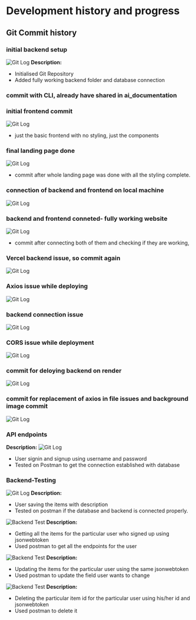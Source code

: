 
# Development history and progress


## Git Commit history
### initial backend setup
![Git Log](../screenshots/git_commit_1.png)
**Description:**
- Initialised Git Repository
- Added fully working backend folder and database connection

### commit with CLI, already have shared in ai_documentation

### initial frontend commit
![Git Log](../screenshots/git_commit_2.png)
- just the basic frontend with no styling, just the components 

### final landing page done
![Git Log](../screenshots/git_commit_3.png)
- commit after whole landing page was done with all the styling complete.

### connection of backend and frontend on local machine
![Git Log](../screenshots/git_commit_6.png)


### backend and frontend conneted- fully working website
![Git Log](../screenshots/git_commit_4.png)
- commit after connecting both of them and checking if they are working,

### Vercel backend issue, so commit again
![Git Log](../screenshots/git_commit_5.png)

### Axios issue while deploying
![Git Log](../screenshots/git_commit_7.png)

### backend connection issue
![Git Log](../screenshots/git_commit_8.png)

### CORS issue while deployment
![Git Log](../screenshots/git_commit_9.png)

### commit for deloying backend on render
![Git Log](../screenshots/git_commit_10.png)

### commit for replacement of axios in file issues and background image commit
![Git Log](../screenshots/git_commit_11.png)


### API endpoints

**Description:**
![Git Log](image.png)
- User signin and signup using username and password
- Tested on Postman to get the connection established with database

### Backend-Testing
![Git Log](<../screenshots/Screenshot 2025-10-04 at 18.34.56.png>)
**Description:**
- User saving the items with description
- Tested on postman if the database and backend is connected properly.

![Backend Test](<../screenshots/Screenshot 2025-10-04 at 18.35.08.png>)
**Description:**
- Getting all the items for the particular user who signed up using jsonwebtoken
- Used postman to get all the endpoints for the user

![Backend Test](<../screenshots/Screenshot 2025-10-04 at 18.36.41.png>)
**Description:**
- Updating the items for the particular user using the same jsonwebtoken
- Used postman to update the field user wants to change

![Backend Test](<../screenshots/Screenshot 2025-10-04 at 18.35.39.png>)
**Description:**
- Deleting the particular item id for the particular user using his/her id and jsonwebtoken
- Used postman to delete it